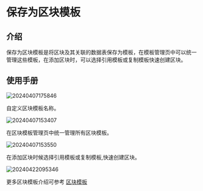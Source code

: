 # 保存为区块模板
<PluginInfo name="ui-schema-storage"></PluginInfo>

## 介绍

保存为区块模板是将区块及其关联的数据表保存为模板，在模板管理页中可以统一管理这些模板，在添加区块时，可以选择引用模板或复制模板快速创建区块。

## 使用手册
![20240407175846](https://nocobase-docs.oss-cn-beijing.aliyuncs.com/20240407175846.png)

自定义区块模板名称。

![20240407153407](https://nocobase-docs.oss-cn-beijing.aliyuncs.com/20240407153407.png)

在区块模板管理页中统一管理所有区块模板。

![20240407153550](https://nocobase-docs.oss-cn-beijing.aliyuncs.com/20240407153550.png)

在添加区块时候选择引用模板或复制模板,快速创建区块。

![20240422095346](https://nocobase-docs.oss-cn-beijing.aliyuncs.com/20240422095346.png)

更多区块模板介绍可参考 [区块模板](/handbook/ui/blocks/block-templates)
